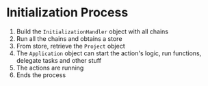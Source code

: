 # Initialization Process #

1. Build the `InitializationHandler` object with all chains
2. Run all the chains and obtains a store
3. From store, retrieve the `Project` object
4. The `Application` object can start the action's logic, run functions, delegate tasks and other stuff
5. The actions are running
6. Ends the process
